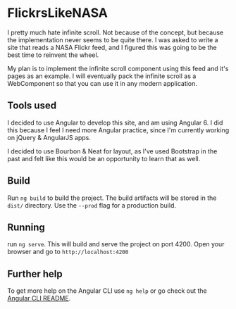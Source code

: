 # FlickrsLikeNASA

I pretty much hate infinite scroll. Not because of the concept, but because the implementation never seems to be quite there. I was asked to write a site that reads a NASA Flickr feed, and I figured this was going to be the best time to reinvent the wheel.

My plan is to implement the infinite scroll component using this feed and it's pages as an example. I will eventually pack the infinite scroll as a WebComponent so that you can use it in any modern application.

## Tools used

I decided to use Angular to develop this site, and am using Angular 6. I did this because I feel I need more Angular practice, since I'm currently working on jQuery & AngularJS apps.

I decided to use Bourbon & Neat for layout, as I've used Bootstrap in the past and felt like this would be an opportunity to learn that as well.

## Build

Run `ng build` to build the project. The build artifacts will be stored in the `dist/` directory. Use the `--prod` flag for a production build.

## Running
run `ng serve`. This will build and serve the project on port 4200. Open your browser and go to `http://localhost:4200`

## Further help

To get more help on the Angular CLI use `ng help` or go check out the [Angular CLI README](https://github.com/angular/angular-cli/blob/master/README.md).
